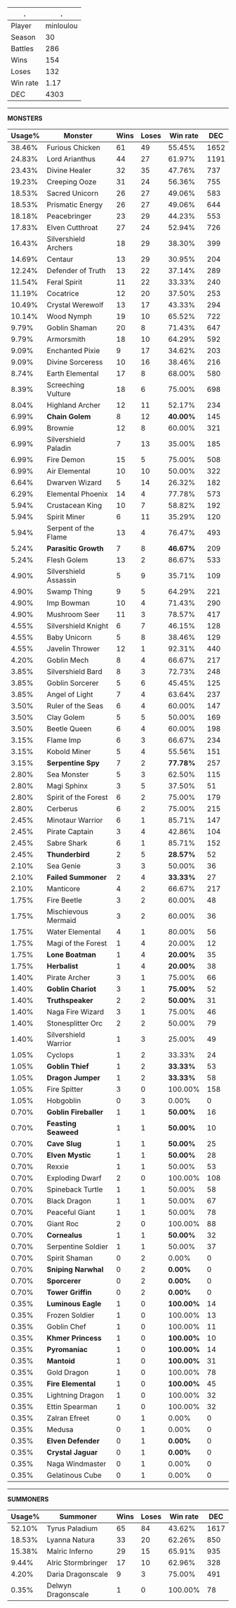 .|.
|-|-
Player|minloulou
Season|30
Battles|286
Wins|154
Loses|132
Win rate|1.17
DEC|4303

---
**MONSTERS**

Usage%|Monster|Wins|Loses|Win rate|DEC|
-|-|-|-|-|-|
38.46%|Furious Chicken|61|49|55.45%|1652|
24.83%|Lord Arianthus|44|27|61.97%|1191|
23.43%|Divine Healer|32|35|47.76%|737|
19.23%|Creeping Ooze|31|24|56.36%|755|
18.53%|Sacred Unicorn|26|27|49.06%|583|
18.53%|Prismatic Energy|26|27|49.06%|644|
18.18%|Peacebringer|23|29|44.23%|553|
17.83%|Elven Cutthroat|27|24|52.94%|726|
16.43%|Silvershield Archers|18|29|38.30%|399|
14.69%|Centaur|13|29|30.95%|204|
12.24%|Defender of Truth|13|22|37.14%|289|
11.54%|Feral Spirit|11|22|33.33%|240|
11.19%|Cocatrice|12|20|37.50%|253|
10.49%|Crystal Werewolf|13|17|43.33%|294|
10.14%|Wood Nymph|19|10|65.52%|722|
9.79%|Goblin Shaman|20|8|71.43%|647|
9.79%|Armorsmith|18|10|64.29%|592|
9.09%|Enchanted Pixie|9|17|34.62%|203|
9.09%|Divine Sorceress|10|16|38.46%|216|
8.74%|Earth Elemental|17|8|68.00%|580|
8.39%|Screeching Vulture|18|6|75.00%|698|
8.04%|Highland Archer|12|11|52.17%|234|
6.99%|**Chain Golem**|8|12|**40.00%**|145|
6.99%|Brownie|12|8|60.00%|321|
6.99%|Silvershield Paladin|7|13|35.00%|185|
6.99%|Fire Demon|15|5|75.00%|508|
6.99%|Air Elemental|10|10|50.00%|322|
6.64%|Dwarven Wizard|5|14|26.32%|182|
6.29%|Elemental Phoenix|14|4|77.78%|573|
5.94%|Crustacean King|10|7|58.82%|192|
5.94%|Spirit Miner|6|11|35.29%|120|
5.94%|Serpent of the Flame|13|4|76.47%|493|
5.24%|**Parasitic Growth**|7|8|**46.67%**|209|
5.24%|Flesh Golem|13|2|86.67%|533|
4.90%|Silvershield Assassin|5|9|35.71%|109|
4.90%|Swamp Thing|9|5|64.29%|221|
4.90%|Imp Bowman|10|4|71.43%|290|
4.90%|Mushroom Seer|11|3|78.57%|417|
4.55%|Silvershield Knight|6|7|46.15%|128|
4.55%|Baby Unicorn|5|8|38.46%|129|
4.55%|Javelin Thrower|12|1|92.31%|440|
4.20%|Goblin Mech|8|4|66.67%|217|
3.85%|Silvershield Bard|8|3|72.73%|248|
3.85%|Goblin Sorcerer|5|6|45.45%|125|
3.85%|Angel of Light|7|4|63.64%|237|
3.50%|Ruler of the Seas|6|4|60.00%|147|
3.50%|Clay Golem|5|5|50.00%|169|
3.50%|Beetle Queen|6|4|60.00%|198|
3.15%|Flame Imp|6|3|66.67%|234|
3.15%|Kobold Miner|5|4|55.56%|151|
3.15%|**Serpentine Spy**|7|2|**77.78%**|257|
2.80%|Sea Monster|5|3|62.50%|115|
2.80%|Magi Sphinx|3|5|37.50%|51|
2.80%|Spirit of the Forest|6|2|75.00%|179|
2.80%|Cerberus|6|2|75.00%|215|
2.45%|Minotaur Warrior|6|1|85.71%|147|
2.45%|Pirate Captain|3|4|42.86%|104|
2.45%|Sabre Shark|6|1|85.71%|152|
2.45%|**Thunderbird**|2|5|**28.57%**|52|
2.10%|Sea Genie|3|3|50.00%|36|
2.10%|**Failed Summoner**|2|4|**33.33%**|27|
2.10%|Manticore|4|2|66.67%|217|
1.75%|Fire Beetle|3|2|60.00%|48|
1.75%|Mischievous Mermaid|3|2|60.00%|36|
1.75%|Water Elemental|4|1|80.00%|56|
1.75%|Magi of the Forest|1|4|20.00%|12|
1.75%|**Lone Boatman**|1|4|**20.00%**|35|
1.75%|**Herbalist**|1|4|**20.00%**|38|
1.40%|Pirate Archer|3|1|75.00%|66|
1.40%|**Goblin Chariot**|3|1|**75.00%**|52|
1.40%|**Truthspeaker**|2|2|**50.00%**|31|
1.40%|Naga Fire Wizard|3|1|75.00%|46|
1.40%|Stonesplitter Orc|2|2|50.00%|79|
1.40%|Silvershield Warrior|1|3|25.00%|49|
1.05%|Cyclops|1|2|33.33%|24|
1.05%|**Goblin Thief**|1|2|**33.33%**|53|
1.05%|**Dragon Jumper**|1|2|**33.33%**|58|
1.05%|Fire Spitter|3|0|100.00%|158|
1.05%|Hobgoblin|0|3|0.00%|0|
0.70%|**Goblin Fireballer**|1|1|**50.00%**|16|
0.70%|**Feasting Seaweed**|1|1|**50.00%**|10|
0.70%|**Cave Slug**|1|1|**50.00%**|25|
0.70%|**Elven Mystic**|1|1|**50.00%**|28|
0.70%|Rexxie|1|1|50.00%|53|
0.70%|Exploding Dwarf|2|0|100.00%|108|
0.70%|Spineback Turtle|1|1|50.00%|58|
0.70%|Black Dragon|1|1|50.00%|67|
0.70%|Peaceful Giant|1|1|50.00%|78|
0.70%|Giant Roc|2|0|100.00%|88|
0.70%|**Cornealus**|1|1|**50.00%**|32|
0.70%|Serpentine Soldier|1|1|50.00%|37|
0.70%|Spirit Shaman|0|2|0.00%|0|
0.70%|**Sniping Narwhal**|0|2|**0.00%**|0|
0.70%|**Sporcerer**|0|2|**0.00%**|0|
0.70%|**Tower Griffin**|0|2|**0.00%**|0|
0.35%|**Luminous Eagle**|1|0|**100.00%**|14|
0.35%|Frozen Soldier|1|0|100.00%|13|
0.35%|Goblin Chef|1|0|100.00%|11|
0.35%|**Khmer Princess**|1|0|**100.00%**|10|
0.35%|**Pyromaniac**|1|0|**100.00%**|14|
0.35%|**Mantoid**|1|0|**100.00%**|31|
0.35%|Gold Dragon|1|0|100.00%|78|
0.35%|**Fire Elemental**|1|0|**100.00%**|45|
0.35%|Lightning Dragon|1|0|100.00%|32|
0.35%|Ettin Spearman|1|0|100.00%|32|
0.35%|Zalran Efreet|0|1|0.00%|0|
0.35%|Medusa|0|1|0.00%|0|
0.35%|**Elven Defender**|0|1|**0.00%**|0|
0.35%|**Crystal Jaguar**|0|1|**0.00%**|0|
0.35%|Naga Windmaster|0|1|0.00%|0|
0.35%|Gelatinous Cube|0|1|0.00%|0|

---
**SUMMONERS**

Usage%|Summoner|Wins|Loses|Win rate|DEC|
-|-|-|-|-|-|
52.10%|Tyrus Paladium|65|84|43.62%|1617|
18.53%|Lyanna Natura|33|20|62.26%|850|
15.38%|Malric Inferno|29|15|65.91%|935|
9.44%|Alric Stormbringer|17|10|62.96%|328|
4.20%|Daria Dragonscale|9|3|75.00%|491|
0.35%|Delwyn Dragonscale|1|0|100.00%|78|
